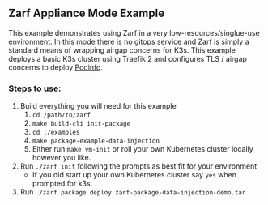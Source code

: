 ## Zarf Appliance Mode Example

This example demonstrates using Zarf in a very low-resources/singlue-use environment.  In this mode there is no gitops service and Zarf is simply a standard means of wrapping airgap concerns for K3s. This example deploys a basic K3s cluster using Traefik 2 and configures TLS / airgap concerns to deploy [Podinfo](https://github.com/stefanprodan/podinfo).

### Steps to use:
1. Build everything you will need for this example
   1. `cd /path/to/zarf`
   2. `make build-cli init-package`
   3. `cd ./examples`
   4. `make package-example-data-injection`
   5. Either run `make vm-init` or roll your own Kubernetes cluster locally however you like.
2. Run `./zarf init` following the prompts as best fit for your environment 
   - If you did start up your own Kubernetes cluster say `yes` when prompted for k3s.
3. Run `./zarf package deploy zarf-package-data-injection-demo.tar`
